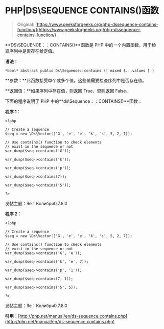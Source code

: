 # PHP|DS\SEQUENCE CONTAINS()函数

> Original: [https://www.geeksforgeeks.org/php-dssequence-contains-function/](https://www.geeksforgeeks.org/php-dssequence-contains-function/)

**DS\SEQUENCE：：CONTAINS()**函数是 PHP 中的一个内置函数，用于检查序列中是否存在给定值。

**语法：**

```
*bool* abstract public Ds\Sequence::contains ([ mixed $...values ] )

```

**参数：**此函数接受单个或多个值，这些值需要检查序列中是否存在值。

**返回值：**如果序列中存在值，则返回 True，否则返回 False。

下面的程序说明了 PHP 中的**ds\Sequence：：CONTAINS()**函数：

**程序 1：**

```
<?php 

// Create a sequence 
$seq = new \Ds\Vector(['G', 'e', 'e', 'k', 's', 5, 2, 7]);

// Use contains() function to check elements
// exist in the sequence or not
var_dump($seq->contains('G')); 

var_dump($seq->contains('k'));

var_dump($seq->contains('p')); 

var_dump($seq->contains(7)); 

var_dump($seq->contains('5')); 

?> 
```

发帖主题：Re：Колибри0.7.8.0

**程序 2：**

```
<?php 

// Create a sequence 
$seq = new \Ds\Vector(['G', 'e', 'e', 'k', 's', 5, 2, 7]);

// Use contains() function to check elements
// exist in the sequence or not
var_dump($seq->contains('G', 'e')); 

var_dump($seq->contains('k', 'e', 7));

var_dump($seq->contains('p', '1')); 

var_dump($seq->contains(7, 1)); 

var_dump($seq->contains('5', 5)); 

?> 
```

发帖主题：Re：Колибри0.7.8.0

**引用：**[http://php.net/manual/en/ds-sequence.contains.php](http://php.net/manual/en/ds-sequence.contains.php)